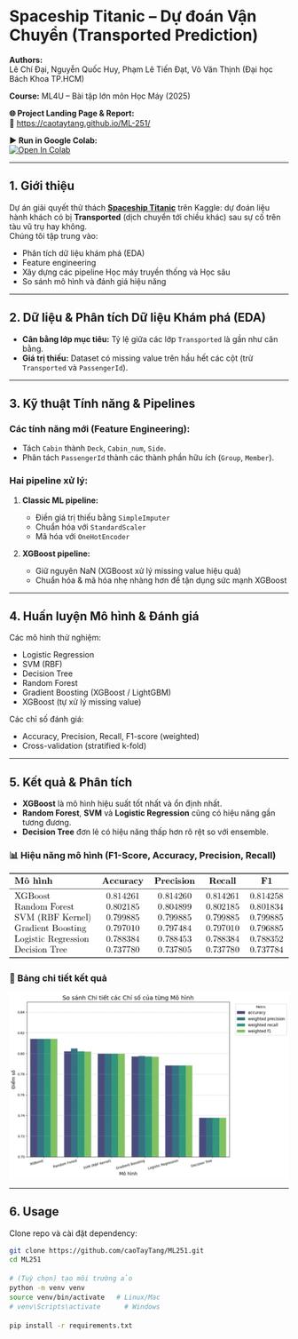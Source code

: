 # Spaceship Titanic – Dự đoán Vận Chuyển (Transported Prediction)

**Authors:**  
Lê Chí Đại, Nguyễn Quốc Huy, Phạm Lê Tiến Đạt, Võ Văn Thịnh (Đại học Bách Khoa TP.HCM)

**Course:** ML4U – Bài tập lớn môn Học Máy (2025)

**🌐 Project Landing Page & Report:**  
🔗 https://caotaytang.github.io/ML-251/

**▶️ Run in Google Colab:**  
[![Open In Colab](https://colab.research.google.com/assets/colab-badge.svg)](https://colab.research.google.com/drive/1NNmRjgSI6SE14mwKW55yWsWSvvfLDNwm#scrollTo=3ji5yAbSGA28)

---

## 1. Giới thiệu

Dự án giải quyết thử thách **[Spaceship Titanic](https://www.kaggle.com/competitions/spaceship-titanic)** trên Kaggle: dự đoán liệu hành khách có bị **Transported** (dịch chuyển tới chiều khác) sau sự cố trên tàu vũ trụ hay không.  
Chúng tôi tập trung vào:

- Phân tích dữ liệu khám phá (EDA)  
- Feature engineering  
- Xây dựng các pipeline Học máy truyền thống và Học sâu  
- So sánh mô hình và đánh giá hiệu năng  

---

## 2. Dữ liệu & Phân tích Dữ liệu Khám phá (EDA)

- **Cân bằng lớp mục tiêu:** Tỷ lệ giữa các lớp `Transported` là gần như cân bằng.  
- **Giá trị thiếu:** Dataset có missing value trên hầu hết các cột (trừ `Transported` và `PassengerId`).  

---

## 3. Kỹ thuật Tính năng & Pipelines

### Các tính năng mới (Feature Engineering):
- Tách `Cabin` thành `Deck`, `Cabin_num`, `Side`.  
- Phân tách `PassengerId` thành các thành phần hữu ích (`Group`, `Member`).  

### Hai pipeline xử lý:
1. **Classic ML pipeline:**  
   - Điền giá trị thiếu bằng `SimpleImputer`
   - Chuẩn hóa với `StandardScaler`  
   - Mã hóa với `OneHotEncoder`  

2. **XGBoost pipeline:**  
   - Giữ nguyên NaN (XGBoost xử lý missing value hiệu quả)  
   - Chuẩn hóa & mã hóa nhẹ nhàng hơn để tận dụng sức mạnh XGBoost  

---

## 4. Huấn luyện Mô hình & Đánh giá

Các mô hình thử nghiệm:  
- Logistic Regression  
- SVM (RBF)  
- Decision Tree  
- Random Forest  
- Gradient Boosting (XGBoost / LightGBM)  
- XGBoost (tự xử lý missing value)  

Các chỉ số đánh giá:  
- Accuracy, Precision, Recall, F1-score (weighted)  
- Cross-validation (stratified k-fold)  

---

## 5. Kết quả & Phân tích

- **XGBoost** là mô hình hiệu suất tốt nhất và ổn định nhất.  
- **Random Forest**, **SVM** và **Logistic Regression** cũng có hiệu năng gần tương đương.  
- **Decision Tree** đơn lẻ có hiệu năng thấp hơn rõ rệt so với ensemble.  

### 📊 Hiệu năng mô hình (F1-Score, Accuracy, Precision, Recall)

<p align="center">
  <img src="doc/experiment.png" alt="So sánh hiệu năng các mô hình" width="600"/>
</p>

### 📑 Bảng chi tiết kết quả

<p align="center">
  <img src="doc/detail_score.png" alt="Bảng chi tiết Accuracy, Precision, Recall, F1" width="700"/>
</p>


---

## 6. Usage

Clone repo và cài đặt dependency:
```bash
git clone https://github.com/caoTayTang/ML251.git
cd ML251

# (Tuỳ chọn) tạo môi trường ảo
python -m venv venv
source venv/bin/activate   # Linux/Mac
# venv\Scripts\activate      # Windows

pip install -r requirements.txt
```